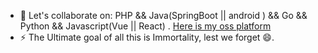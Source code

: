 - 👯 Let's collaborate on: PHP && Java(SpringBoot || android ) && Go && Python && Javascript(Vue || React) . [Here is my oss platform](https://github.com/packageproposals)
- ⚡ The Ultimate goal of all this is Immortality, lest we forget 😄.

